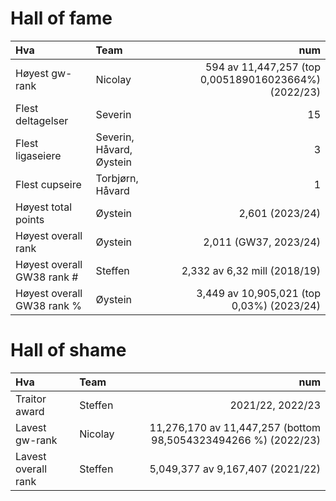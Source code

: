 # Hall of fame

| Hva                        | Team                     | num   |
| :------------------        | :--------                | ----: |
| Høyest gw-rank             | Nicolay 	                | 594 av 11,447,257 (top 0,005189016023664%) (2022/23) |
| Flest deltagelser          | Severin 	                | 15    |
| Flest ligaseiere           | Severin, Håvard, Øystein | 3     |
| Flest cupseire             | Torbjørn, Håvard         | 1     |
| Høyest total points        | Øystein  	            | 2,601 (2023/24) |
| Høyest overall rank        | Øystein  	            | 2,011 (GW37, 2023/24) |
| Høyest overall GW38 rank # | Steffen  	            | 2,332 av 6,32 mill (2018/19) |
| Høyest overall GW38 rank % | Øystein  	            | 3,449 av 10,905,021 (top 0,03%) (2023/24) |

# Hall of shame

| Hva                 | Team        | num                                                              |
| :------------------ | :--------   | ----:                                                            |
| Traitor award       | Steffen 	| 2021/22, 2022/23                                                 |
| Lavest gw-rank      | Nicolay     | 11,276,170 av 11,447,257 (bottom 98,5054323494266 %) (2022/23)   |
| Lavest overall rank | Steffen     | 5,049,377 av 9,167,407 (2021/22)                                 | 
